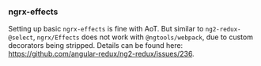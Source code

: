 ### ngrx-effects

Setting up basic `ngrx-effects` is fine with AoT. But similar to `ng2-redux-@select`, `ngrx/Effects` does not work with `@ngtools/webpack`, due to custom decorators being stripped. Details can be found here: https://github.com/angular-redux/ng2-redux/issues/236.
